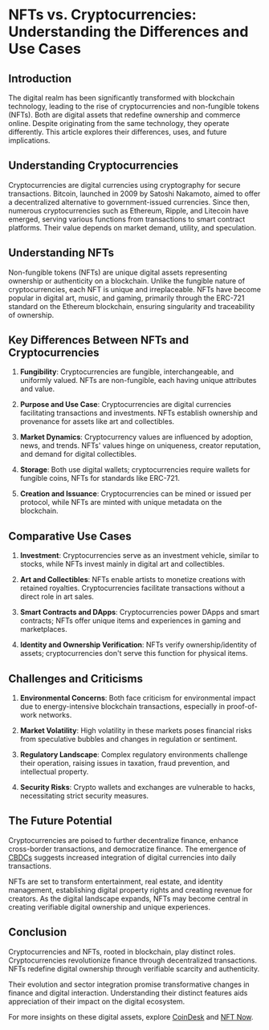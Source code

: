 # NFTs vs. Cryptocurrencies: Understanding the Differences and Use Cases

## Introduction

The digital realm has been significantly transformed with blockchain technology, leading to the rise of cryptocurrencies and non-fungible tokens (NFTs). Both are digital assets that redefine ownership and commerce online. Despite originating from the same technology, they operate differently. This article explores their differences, uses, and future implications.

## Understanding Cryptocurrencies

Cryptocurrencies are digital currencies using cryptography for secure transactions. Bitcoin, launched in 2009 by Satoshi Nakamoto, aimed to offer a decentralized alternative to government-issued currencies. Since then, numerous cryptocurrencies such as Ethereum, Ripple, and Litecoin have emerged, serving various functions from transactions to smart contract platforms. Their value depends on market demand, utility, and speculation.

## Understanding NFTs

Non-fungible tokens (NFTs) are unique digital assets representing ownership or authenticity on a blockchain. Unlike the fungible nature of cryptocurrencies, each NFT is unique and irreplaceable. NFTs have become popular in digital art, music, and gaming, primarily through the ERC-721 standard on the Ethereum blockchain, ensuring singularity and traceability of ownership.

## Key Differences Between NFTs and Cryptocurrencies

1. **Fungibility**: Cryptocurrencies are fungible, interchangeable, and uniformly valued. NFTs are non-fungible, each having unique attributes and value.
   
2. **Purpose and Use Case**: Cryptocurrencies are digital currencies facilitating transactions and investments. NFTs establish ownership and provenance for assets like art and collectibles.
   
3. **Market Dynamics**: Cryptocurrency values are influenced by adoption, news, and trends. NFTs' values hinge on uniqueness, creator reputation, and demand for digital collectibles.
   
4. **Storage**: Both use digital wallets; cryptocurrencies require wallets for fungible coins, NFTs for standards like ERC-721.
   
5. **Creation and Issuance**: Cryptocurrencies can be mined or issued per protocol, while NFTs are minted with unique metadata on the blockchain.

## Comparative Use Cases

1. **Investment**: Cryptocurrencies serve as an investment vehicle, similar to stocks, while NFTs invest mainly in digital art and collectibles.

2. **Art and Collectibles**: NFTs enable artists to monetize creations with retained royalties. Cryptocurrencies facilitate transactions without a direct role in art sales.

3. **Smart Contracts and DApps**: Cryptocurrencies power DApps and smart contracts; NFTs offer unique items and experiences in gaming and marketplaces.

4. **Identity and Ownership Verification**: NFTs verify ownership/identity of assets; cryptocurrencies don't serve this function for physical items.

## Challenges and Criticisms

1. **Environmental Concerns**: Both face criticism for environmental impact due to energy-intensive blockchain transactions, especially in proof-of-work networks.

2. **Market Volatility**: High volatility in these markets poses financial risks from speculative bubbles and changes in regulation or sentiment.

3. **Regulatory Landscape**: Complex regulatory environments challenge their operation, raising issues in taxation, fraud prevention, and intellectual property.

4. **Security Risks**: Crypto wallets and exchanges are vulnerable to hacks, necessitating strict security measures.

## The Future Potential

Cryptocurrencies are poised to further decentralize finance, enhance cross-border transactions, and democratize finance. The emergence of [CBDCs](https://en.wikipedia.org/wiki/Central_bank_digital_currency) suggests increased integration of digital currencies into daily transactions.

NFTs are set to transform entertainment, real estate, and identity management, establishing digital property rights and creating revenue for creators. As the digital landscape expands, NFTs may become central in creating verifiable digital ownership and unique experiences.

## Conclusion

Cryptocurrencies and NFTs, rooted in blockchain, play distinct roles. Cryptocurrencies revolutionize finance through decentralized transactions. NFTs redefine digital ownership through verifiable scarcity and authenticity.

Their evolution and sector integration promise transformative changes in finance and digital interaction. Understanding their distinct features aids appreciation of their impact on the digital ecosystem.

For more insights on these digital assets, explore [CoinDesk](https://www.coindesk.com) and [NFT Now](https://nftnow.com).